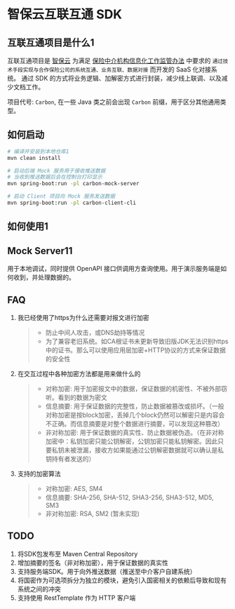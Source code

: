 # 智保云互联互通 SDK

## 互联互通项目是什么1

互联互通项目是 [智保云](https://zhibaocloud.com) 为满足 [保险中介机构信息化工作监管办法](http://www.gov.cn/zhengce/zhengceku/2021-01/13/content_5579627.htm)
中要求的 `通过技术手段实现与合作保险公司的系统互通、业务互联、数据对接` 而开发的 SaaS 化对接系统。 
通过 SDK 的方式将业务逻辑、加解密方式进行封装，减少线上联调、以及减少文档工作。

项目代号: `Carbon`, 在一些 Java 类之前会出现 `Carbon` 前缀，用于区分其他通用类型。

## 如何启动

```bash
# 编译并安装到本地仓库1
mvn clean install

# 启动后端 Mock 服务用于接收推送数据
# 当收到推送数据后会在控制台打印显示
mvn spring-boot:run -pl carbon-mock-server

# 启动 Client 项目向 Mock 服务发送数据
mvn spring-boot:run -pl carbon-client-cli
```

## 如何使用1


## Mock Server11

用于本地调试，同时提供 OpenAPI 接口供调用方查询使用。用于演示服务端是如何收到，并处理数据的。

## FAQ

1. 我已经使用了https为什么还需要对报文进行加密
   > * 防止中间人攻击，或DNS劫持等情况
   > * 为了兼容老旧系统。如CA根证书未更新导致旧版JDK无法识别https中的证书。那么可以使用应用层加密+HTTP协议的方式来保证数据的安全性
2. 在交互过程中各种加密方法都是用来做什么的
   > * 对称加密: 用于加密报文中的数据，保证数据的机密性、不被外部窃听。看到的数据为密文
   > * 信息摘要: 用于保证数据的完整性，防止数据被篡改或损坏。（一般对称加密是按block加密，丢掉几个block仍然可以解密只是内容会不正确。而信息摘要是对整个数据进行摘要，可以发现这种篡改）
   > * 非对称加密: 用于保证数据的真实性、防止数据被伪造。（在非对称加密中：私钥加密只能公钥解密，公钥加密只能私钥解密。因此只要私钥未被泄漏，接收方如果能通过公钥解密数据就可以确认是私钥持有者发送的）
3. 支持的加密算法
   > * 对称加密: AES, SM4
   > * 信息摘要: SHA-256, SHA-512, SHA3-256, SHA3-512, MD5, SM3
   > * 非对称加密: RSA, SM2 (暂未实现)

## TODO

1. 将SDK包发布至 Maven Central Repository
2. 增加摘要的签名（非对称加密），用于保证数据的真实性
3. 支持服务端SDK。用于向外推送数据（推送至中介客户自建系统）
4. 将国密作为可选项拆分为独立的模块，避免引入国密相关的依赖后导致和现有系统之间的冲突
5. 支持使用 RestTemplate 作为 HTTP 客户端
